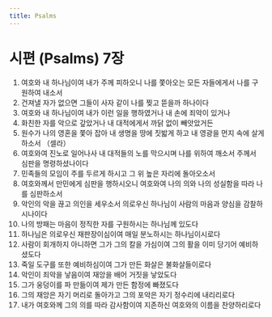 ```yaml
---
title: Psalms
---
```


# 시편 (Psalms) 7장
1. 여호와 내 하나님이여 내가 주께 피하오니 나를 쫓아오는 모든 자들에게서 나를 구원하여 내소서
1. 건져낼 자가 없으면 그들이 사자 같이 나를 찢고 뜯을까 하나이다
1. 여호와 내 하나님이여 내가 이런 일을 행하였거나 내 손에 죄악이 있거나
1. 화친한 자를 악으로 갚았거나 내 대적에게서 까닭 없이 빼앗았거든
1. 원수가 나의 영혼을 쫓아 잡아 내 생명을 땅에 짓밟게 하고 내 영광을 먼지 속에 살게 하소서 （셀라）
1. 여호와여 진노로 일어나사 내 대적들의 노를 막으시며 나를 위하여 깨소서 주께서 심판을 명령하셨나이다
1. 민족들의 모임이 주를 두르게 하시고 그 위 높은 자리에 돌아오소서
1. 여호와께서 만민에게 심판을 행하시오니 여호와여 나의 의와 나의 성실함을 따라 나를 심판하소서
1. 악인의 악을 끊고 의인을 세우소서 의로우신 하나님이 사람의 마음과 양심을 감찰하시나이다
1. 나의 방패는 마음이 정직한 자를 구원하시는 하나님께 있도다
1. 하나님은 의로우신 재판장이심이여 매일 분노하시는 하나님이시로다
1. 사람이 회개하지 아니하면 그가 그의 칼을 가심이여 그의 활을 이미 당기어 예비하셨도다
1. 죽일 도구를 또한 예비하심이여 그가 만든 화살은 불화살들이로다
1. 악인이 죄악을 낳음이여 재앙을 배어 거짓을 낳았도다
1. 그가 웅덩이를 파 만듦이여 제가 만든 함정에 빠졌도다
1. 그의 재앙은 자기 머리로 돌아가고 그의 포악은 자기 정수리에 내리리로다
1. 내가 여호와께 그의 의를 따라 감사함이여 지존하신 여호와의 이름을 찬양하리로다